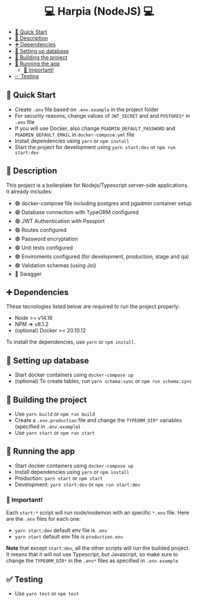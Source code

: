 <h1 align="center"> 
	💻 Harpia (NodeJS) 💻
</h1>

- [🏃 Quick Start](#-quick-start)
- [📝 Description](#-description)
- [➕ Dependencies](#-dependencies)
- [📁 Setting up database](#-setting-up-database)
- [🔨 Building the project](#-building-the-project)
- [🚀 Running the app](#-running-the-app)
  - [🔸 Important!](#-important)
- [✅ Testing](#-testing)

## 🏃 Quick Start

- Create `.env` file based on `.env.example` in the project folder
- For security reasons, change values of `JWT_SECRET` and and `POSTGRES*` in `.env` file
- If you will use Docker, also change `PGADMIN_DEFAULT_PASSWORD` and `PGADMIN_DEFAULT_EMAIL` in `docker-compose.yml` file
- Install dependencies using `yarn` or `npm install`
- Start the project for development using `yarn start:dev` or `npm run start:dev`

## 📝 Description

This project is a boilerplate for Nodejs/Typescript server-side applications. It already includes:

- 🟢 docker-compose file including postgres and pgadmin container setup
- 🟢 Database connection with TypeORM configured 
- 🟢 JWT Authentication with Passport
- 🟢 Routes configured
- 🟢 Password encryptation
- 🟢 Unit tests configured
- 🟢 Enviroments configured (for development, production, stage and qa)
- 🟢 Validation schemas (using Joi)
- 🔴 Swagger

## ➕ Dependencies

These tecnologies listed below are required to run the project properly:

- Node >= v14.18
- NPM => v8.1.2
- (optional) Docker >= 20.10.12

To install the dependencies, use `yarn` or `npm install`.

## 📁 Setting up database

- Start docker containers using `docker-compose up`
- (optional) To create tables, run `yarn schema:sync` or `npm run schema:sync`

## 🔨 Building the project

- Use `yarn build` or `npm run build`
- Create a `.env.production` file and change the `TYPEORM_DIR*` variables (specified in `.env.example`)
- Use `yarn start` or `npm run start`

## 🚀 Running the app

- Start docker containers using `docker-compose up`
- Install dependencies using `yarn` or `npm install`
- Production: `yarn start` or `npm start`
- Development: `yarn start:dev` or `npm run start:dev`

### 🔸 Important!

Each `start:*` script will run node/nodemon with an specific `*.env` file. Here are the `.env` files for each one:

- `yarn start:dev` default env file is `.env`
- `yarn start` default env file is `production.env`

**Note** that except `start:dev`, all the other scripts will run
the builded project. It means that it will not use Typescript, but Javascript, so make sure to change the `TYPEORM_DIR*` in the `.env*` files as specified in `.env.example`

## ✅ Testing

- Use `yarn test` or `npm test`

